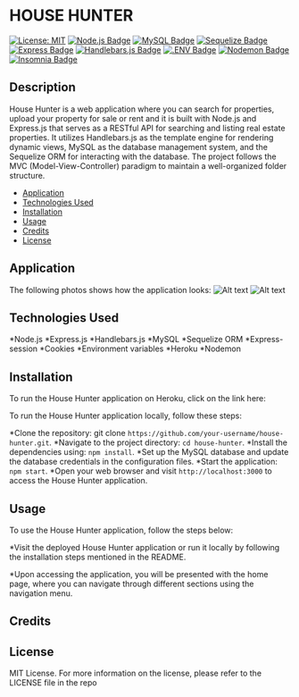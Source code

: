 # HOUSE HUNTER</br>

<a href="">[![License: MIT](https://img.shields.io/badge/License-MIT-yellow.svg)](https://opensource.org/licenses/MIT)</a>
<a href="">[![Node.js Badge](https://img.shields.io/badge/Node.js-393?logo=nodedotjs&logoColor=fff&style=flat)](https://nodejs.org/en)</a>
<a href="">[![MySQL Badge](https://img.shields.io/badge/MySQL-4479A1?logo=mysql&logoColor=fff&style=flat)](https://www.npmjs.com/package/mysql2)</a>
<a href="">[![Sequelize Badge](https://img.shields.io/badge/Sequelize-52B0E7?logo=sequelize&logoColor=fff&style=flat)](https://sequelize.org/docs/v6/)</a>
<a href="">[![Express Badge](https://img.shields.io/badge/Express-000?logo=express&logoColor=fff&style=flat)](https://expressjs.com/)</a>
<a href="">[![Handlebars.js Badge](https://img.shields.io/badge/Handlebars.js-000?logo=handlebarsdotjs&logoColor=fff&style=flat)](https://www.npmjs.com/package/express-handlebars)</a>
<a href="">[![.ENV Badge](https://img.shields.io/badge/.ENV-ECD53F?logo=dotenv&logoColor=000&style=flat)](https://www.npmjs.com/package/dotenv)</a>
<a href="">[![Nodemon Badge](https://img.shields.io/badge/Nodemon-76D04B?logo=nodemon&logoColor=fff&style=flat)](https://nodemon.io/)</a>
<a href="">[![Insomnia Badge](https://img.shields.io/badge/Insomnia-4000BF?logo=insomnia&logoColor=fff&style=flat)](https://insomnia.rest/)</a>

## Description

House Hunter is a web application where you can search for properties, upload your property for sale or rent and it is built with Node.js and Express.js that serves as a RESTful API for searching and listing real estate properties. It utilizes Handlebars.js as the template engine for rendering dynamic views, MySQL as the database management system, and the Sequelize ORM for interacting with the database. The project follows the MVC (Model-View-Controller) paradigm to maintain a well-organized folder structure. </br>

- [Application](#Application)
- [Technologies Used](#TechnologiesUsed)
- [Installation](#Installation)
- [Usage](#usage)
- [Credits](#credits)
- [License](#license)

## Application

The following photos shows how the application looks:
![Alt text]()
![Alt text]()

## Technologies Used

*Node.js
*Express.js
*Handlebars.js
*MySQL
*Sequelize ORM
*Express-session
*Cookies
*Environment variables
*Heroku
*Nodemon

## Installation

To run the House Hunter application on Heroku, click on the link here:

To run the House Hunter application locally, follow these steps:

*Clone the repository: git clone `https://github.com/your-username/house-hunter.git`.
*Navigate to the project directory: `cd house-hunter`.
*Install the dependencies using: `npm install`.
*Set up the MySQL database and update the database credentials in the configuration files.
*Start the application: `npm start`.
*Open your web browser and visit `http://localhost:3000` to access the House Hunter application.

## Usage

To use the House Hunter application, follow the steps below:

\*Visit the deployed House Hunter application or run it locally by following the installation steps mentioned in the README.

\*Upon accessing the application, you will be presented with the home page, where you can navigate through different sections using the navigation menu.

## Credits

## License

MIT License.
For more information on the license, please refer to the LICENSE file in the repo
